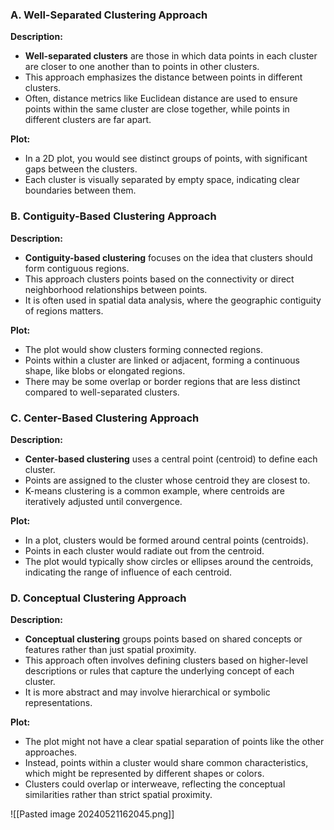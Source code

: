 

### A. Well-Separated Clustering Approach

**Description:**

- **Well-separated clusters** are those in which data points in each cluster are closer to one another than to points in other clusters.
- This approach emphasizes the distance between points in different clusters.
- Often, distance metrics like Euclidean distance are used to ensure points within the same cluster are close together, while points in different clusters are far apart.

**Plot:**

- In a 2D plot, you would see distinct groups of points, with significant gaps between the clusters.
- Each cluster is visually separated by empty space, indicating clear boundaries between them.

### B. Contiguity-Based Clustering Approach

**Description:**

- **Contiguity-based clustering** focuses on the idea that clusters should form contiguous regions.
- This approach clusters points based on the connectivity or direct neighborhood relationships between points.
- It is often used in spatial data analysis, where the geographic contiguity of regions matters.

**Plot:**

- The plot would show clusters forming connected regions.
- Points within a cluster are linked or adjacent, forming a continuous shape, like blobs or elongated regions.
- There may be some overlap or border regions that are less distinct compared to well-separated clusters.

### C. Center-Based Clustering Approach

**Description:**

- **Center-based clustering** uses a central point (centroid) to define each cluster.
- Points are assigned to the cluster whose centroid they are closest to.
- K-means clustering is a common example, where centroids are iteratively adjusted until convergence.

**Plot:**

- In a plot, clusters would be formed around central points (centroids).
- Points in each cluster would radiate out from the centroid.
- The plot would typically show circles or ellipses around the centroids, indicating the range of influence of each centroid.

### D. Conceptual Clustering Approach

**Description:**

- **Conceptual clustering** groups points based on shared concepts or features rather than just spatial proximity.
- This approach often involves defining clusters based on higher-level descriptions or rules that capture the underlying concept of each cluster.
- It is more abstract and may involve hierarchical or symbolic representations.

**Plot:**

- The plot might not have a clear spatial separation of points like the other approaches.
- Instead, points within a cluster would share common characteristics, which might be represented by different shapes or colors.
- Clusters could overlap or interweave, reflecting the conceptual similarities rather than strict spatial proximity.


![[Pasted image 20240521162045.png]]


